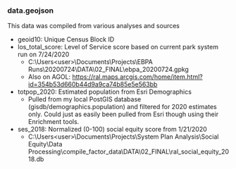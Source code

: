 

### data.geojson

This data was compiled from various analyses and sources

- geoid10: Unique Census Block ID
- los_total_score: Level of Service score based on current park system run on 7/24/2020
  - C:\Users\<user>\Documents\Projects\EBPA Runs\20200724\DATA\02_FINAL\ebpa_20200724.gpkg
  - Also on AGOL: https://ral.maps.arcgis.com/home/item.html?id=354b53d660b44d9a9ca74b85e5e563bb
- totpop_2020: Estimated population from Esri Demographics
  - Pulled from my local PostGIS database (gisdb/demographics.population) and filtered for 2020 estimates only. Could just as easily been pulled from Esri though using their Enrichment tools.
- ses_2018: Normalized (0-100) social equity score from 1/21/2020
  - C:\Users\<user>\Documents\Projects\System Plan Analysis\Social Equity\Data Processing\compile_factor_data\DATA\02_FINAL\ral_social_equity_2018.db